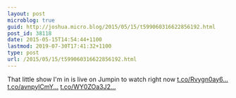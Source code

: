 ```yaml
---
layout: post
microblog: true
guid: http://joshua.micro.blog/2015/05/15/t599060316622856192.html
post_id: 38118
date: 2015-05-15T14:54:44+1100
lastmod: 2019-07-30T17:41:32+1100
type: post
url: /2015/05/15/t599060316622856192.html
---
```

That little show I'm in is live on Jumpin to watch right now [t.co/Rvygn0ay6...](http://t.co/Rvygn0ay63) [t.co/avnpylCmY...](http://t.co/avnpylCmY5) [t.co/WY0ZOa3J2...](http://t.co/WY0ZOa3J2C)
